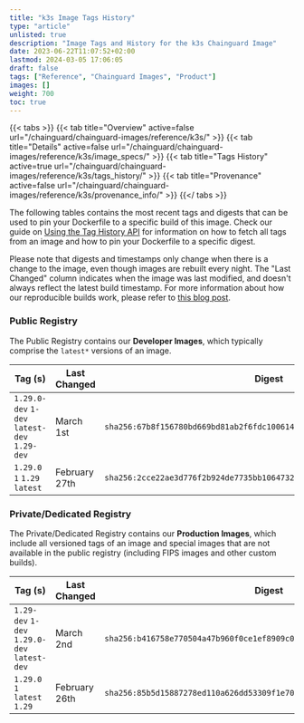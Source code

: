 ```yaml
---
title: "k3s Image Tags History"
type: "article"
unlisted: true
description: "Image Tags and History for the k3s Chainguard Image"
date: 2023-06-22T11:07:52+02:00
lastmod: 2024-03-05 17:06:05
draft: false
tags: ["Reference", "Chainguard Images", "Product"]
images: []
weight: 700
toc: true
---
```


{{< tabs >}}
{{< tab title="Overview" active=false url="/chainguard/chainguard-images/reference/k3s/" >}}
{{< tab title="Details" active=false url="/chainguard/chainguard-images/reference/k3s/image_specs/" >}}
{{< tab title="Tags History" active=true url="/chainguard/chainguard-images/reference/k3s/tags_history/" >}}
{{< tab title="Provenance" active=false url="/chainguard/chainguard-images/reference/k3s/provenance_info/" >}}
{{</ tabs >}}

The following tables contains the most recent tags and digests that can be used to pin your Dockerfile to a specific build of this image. Check our guide on [Using the Tag History API](/chainguard/chainguard-images/using-the-tag-history-api/) for information on how to fetch all tags from an image and how to pin your Dockerfile to a specific digest.

Please note that digests and timestamps only change when there is a change to the image, even though images are rebuilt every night. The "Last Changed" column indicates when the image was last modified, and doesn't always reflect the latest build timestamp. For more information about how our reproducible builds work, please refer to [this blog post](https://www.chainguard.dev/unchained/reproducing-chainguards-reproducible-image-builds).

### Public Registry
The Public Registry contains our **Developer Images**, which typically comprise the `latest*` versions of an image.

| Tag (s)                                       | Last Changed  | Digest                                                                    |
|-----------------------------------------------|---------------|---------------------------------------------------------------------------|
|  `1.29.0-dev` `1-dev` `latest-dev` `1.29-dev` | March 1st     | `sha256:67b8f156780bd669bd81ab2f6fdc10061445785d7f00c812efe706a050badf46` |
|  `1.29.0` `1` `1.29` `latest`                 | February 27th | `sha256:2cce22ae3d776f2b924de7735bb10647320b1563dbca4ab1082a1eedae3b81c5` |


### Private/Dedicated Registry
The Private/Dedicated Registry contains our **Production Images**, which include all versioned tags of an image and special images that are not available in the public registry (including FIPS images and other custom builds).

| Tag (s)                                       | Last Changed  | Digest                                                                    |
|-----------------------------------------------|---------------|---------------------------------------------------------------------------|
|  `1.29-dev` `1-dev` `1.29.0-dev` `latest-dev` | March 2nd     | `sha256:b416758e770504a47b960f0ce1ef8909c0b4754fa1457a1b9d720b045cf971fb` |
|  `1.29.0` `1` `latest` `1.29`                 | February 26th | `sha256:85b5d15887278ed110a626dd53309f1e7096ca6e3ab7764ab1ea7815b8adc1b3` |

